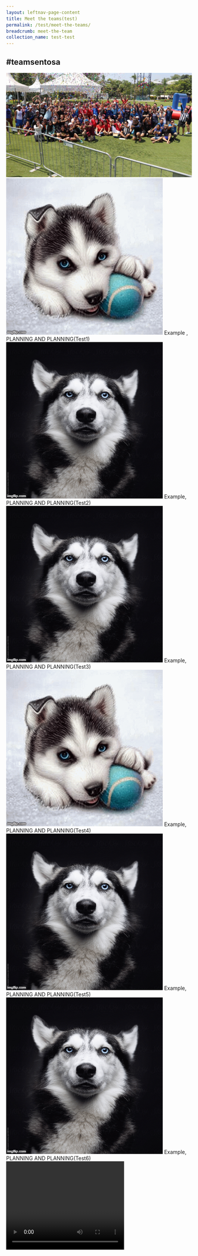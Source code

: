 ```yaml
---
layout: leftnav-page-content
title: Meet the teams(test)
permalink: /test/meet-the-teams/
breadcrumb: meet-the-team
collection_name: test-test
---
```

## #teamsentosa
  
<img src="images/test/test-hero-banner.jpg" alt="Group Photo">
  
<div class="grid-container-mmt">
  <div class="image-text-container-mmt">
<img class="grid-image-mmt-1" src="images/test/testimagev1.gif" alt="Flowers in Chania"/>
  <span class="image-text-mmt-1">Example ,<br>PLANNING AND PLANNING(Test1)</span>
  </div>

 <div class="image-text-container-mmt">
<img class="grid-image-mmt-2" src="images/test/testimagev2.gif" alt="Flowers in Chania"/>
  <span class="image-text-mmt-2">Example,<br>PLANNING AND PLANNING(Test2)</span>
 </div>
  
 <div class="image-text-container-mmt">
<img class="grid-image-mmt-3" src="images/test/testimagev3.gif" alt="Flowers in Chania"/>
  <span class="image-text-mmt-3">Example,<br>PLANNING AND PLANNING(Test3)</span>
 </div>
  
 <div class="image-text-container-mmt">
<img class="grid-image-mmt-4" src="images/test/testimagev1.gif" alt="Flowers in Chania"/>
  <span class="image-text-mmt-4">Example,<br>PLANNING AND PLANNING(Test4)</span>
 </div>
  
 <div class="image-text-container-mmt">
<img class="grid-image-mmt-5" src="images/test/testimagev2.gif" alt="Flowers in Chania"/>
  <span class="image-text-mmt-5">Example,<br>PLANNING AND PLANNING(Test5)</span>
 </div>
  
 <div class="image-text-container-mmt">
<img class="grid-image-mmt-6" src="images/test/testimagev3.gif" alt="Flowers in Chania"/>
  <span class="image-text-mmt-6">Example,<br>PLANNING AND PLANNING(Test6)</span>
 </div>
</div>
  
  <video width="320" height="240" controls>
  <source src="video/test.mp4" type="video/mp4">
  Your browser does not support the video tag.
  </video>

